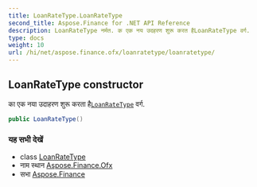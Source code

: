 ```yaml
---
title: LoanRateType.LoanRateType
second_title: Aspose.Finance for .NET API Reference
description: LoanRateType नर्मत. क एक नय उदहरण शुरू करत हैLoanRateType वर्ग.
type: docs
weight: 10
url: /hi/net/aspose.finance.ofx/loanratetype/loanratetype/
---
```

## LoanRateType constructor

का एक नया उदाहरण शुरू करता है[`LoanRateType`](../) वर्ग.

```csharp
public LoanRateType()
```

### यह सभी देखें

* class [LoanRateType](../)
* नाम स्थान [Aspose.Finance.Ofx](../../loanratetype/)
* सभा [Aspose.Finance](../../../)


